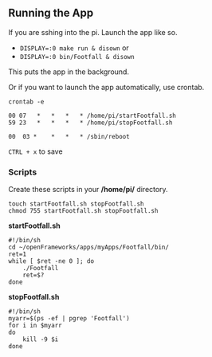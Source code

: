 ## Running the App

If you are sshing into the pi.
Launch the app like so.

* ```DISPLAY=:0 make run & disown```
or
* ```DISPLAY=:0 bin/Footfall & disown```

This puts the app in the background.

Or if you want to launch the app automatically, use crontab.

``crontab -e ``

```
00 07	*	*	*	* /home/pi/startFootfall.sh
59 23	*	*	*	* /home/pi/stopFootfall.sh

00	03 *	*	*	* /sbin/reboot
```

``CTRL + x`` to save

### Scripts
Create these scripts in your **/home/pi/** directory.

```
touch startFootfall.sh stopFootfall.sh
chmod 755 startFootfall.sh stopFootfall.sh
```

**startFootfall.sh**
```
#!/bin/sh
cd ~/openFrameworks/apps/myApps/Footfall/bin/ 
ret=1
while [ $ret -ne 0 ]; do
    ./Footfall
    ret=$?
done
```

**stopFootfall.sh**
```
#!/bin/sh
myarr=$(ps -ef | pgrep 'Footfall')
for i in $myarr
do 
	kill -9 $i
done
```
